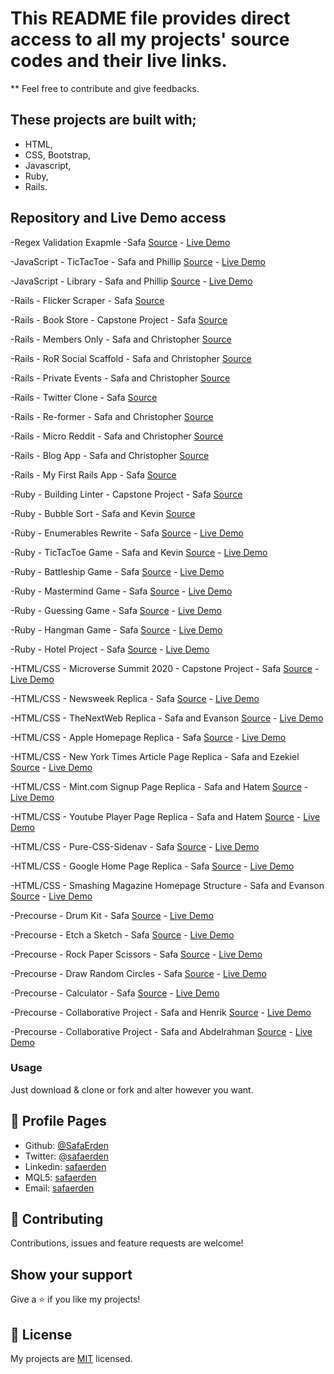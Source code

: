 # This README file provides direct access to all my projects' source codes and their live links.

** Feel free to contribute and give feedbacks.


## These projects are built with;

- HTML,
- CSS, Bootstrap,
- Javascript,
- Ruby,
- Rails.

## Repository and Live Demo access

-Regex Validation Exapmle -Safa [Source](https://github.com/SafaErden/Regex-Validation-Exapmle) - [Live Demo](https://safaerden.github.io/Regex-Validation-Exapmle/)

-JavaScript - TicTacToe - Safa and Phillip [Source](https://github.com/SafaErden/TicTacToe-Javascript) - [Live Demo](https://rawcdn.githack.com/SafaErden/TicTacToe-Javascript/1684e65107f30bc98486f3d0a39f02a4d4cd09cc/index.html)

-JavaScript - Library - Safa and Phillip [Source](https://github.com/SafaErden/Project-Library) - [Live Demo](https://rawcdn.githack.com/SafaErden/Project-Library/6cee52a4b024aa2be7038f1512d2b96b02475d75/index.html)

-Rails - Flicker Scraper - Safa [Source](https://github.com/SafaErden/Flicker-Scraper)

-Rails - Book Store - Capstone Project - Safa [Source](https://github.com/SafaErden/Book-Store)

-Rails - Members Only - Safa and Christopher [Source](https://github.com/krys2fa/members-only)

-Rails - RoR Social Scaffold - Safa and Christopher [Source](https://github.com/SafaErden/ror-social-scaffold)

-Rails - Private Events - Safa and Christopher [Source](https://github.com/SafaErden/Private-Events)

-Rails - Twitter Clone - Safa [Source](https://github.com/SafaErden/Twitter-Clone)

-Rails - Re-former - Safa and Christopher [Source](https://github.com/SafaErden/re-former)

-Rails - Micro Reddit - Safa and Christopher [Source](https://github.com/SafaErden/Micro-Reddit)

-Rails - Blog App - Safa and Christopher [Source](https://github.com/SafaErden/Blog-App)

-Rails - My First Rails App - Safa [Source](https://github.com/SafaErden/my_first_rails_app)

-Ruby - Building Linter - Capstone Project - Safa [Source](https://github.com/SafaErden/Lintit) 

-Ruby - Bubble Sort - Safa and Kevin [Source](https://github.com/SafaErden/Bubble-Sort)

-Ruby - Enumerables Rewrite - Safa [Source](https://github.com/SafaErden/Enumerables) - [Live Demo](https://repl.it/@SafaErden/My-Enumerable-Methods)

-Ruby - TicTacToe Game - Safa and Kevin [Source](https://github.com/SafaErden/TicTacToe) - [Live Demo](https://repl.it/@SafaErden/Tic-Tac-Toe)

-Ruby - Battleship Game - Safa [Source](https://github.com/SafaErden/BattleShip) - [Live Demo](https://repl.it/@SafaErden/Battle-Ship)

-Ruby - Mastermind Game - Safa [Source](https://github.com/SafaErden/Mastermind) - [Live Demo](https://repl.it/@SafaErden/Mastermind)

-Ruby - Guessing Game - Safa [Source](https://github.com/SafaErden/Guessing-Game) - [Live Demo](https://repl.it/@SafaErden/Guessing-Game)

-Ruby - Hangman Game - Safa [Source](https://github.com/SafaErden/Mastermind) - [Live Demo](https://repl.it/@SafaErden/Hangman)

-Ruby - Hotel Project - Safa [Source](https://github.com/SafaErden/Hotel-Project) - [Live Demo](https://repl.it/@SafaErden/Hotel-Project)

-HTML/CSS - Microverse Summit 2020 - Capstone Project - Safa [Source](https://github.com/SafaErden/Microverse-Summit) - [Live Demo](https://safaerden.github.io/Microverse-Summit/)

-HTML/CSS - Newsweek Replica - Safa [Source](https://github.com/SafaErden/Newsweek) - [Live Demo](https://safaerden.github.io/Newsweek/)

-HTML/CSS - TheNextWeb Replica - Safa and Evanson [Source](https://github.com/SafaErden/TheNextWeb-Replica) - [Live Demo](https://safaerden.github.io/TheNextWeb-Replica/)

-HTML/CSS - Apple Homepage Replica - Safa [Source](https://github.com/SafaErden/Apple-Homepage-Replica) - [Live Demo](https://safaerden.github.io/Apple-Homepage-Replica/)

-HTML/CSS - New York Times Article Page Replica - Safa and Ezekiel [Source](https://github.com/SafaErden/The-New-York-Times) - [Live Demo](https://rawcdn.githack.com/SafaErden/The-New-York-Times/36402d7baa68bf29302f3de1459e4b4c0e7d2fd3/index.html)

-HTML/CSS - Mint.com Signup Page Replica - Safa and Hatem [Source](https://github.com/SafaErden/Mint.com-s-signup-page) - [Live Demo](https://safaerden.github.io/Mint.com-s-signup-page/)

-HTML/CSS - Youtube Player Page Replica - Safa and Hatem [Source](https://github.com/SafaErden/Youtube-Player-Page-Replica) - [Live Demo](https://safaerden.github.io/Youtube-Player-Page-Replica/)

-HTML/CSS - Pure-CSS-Sidenav - Safa [Source](https://github.com/SafaErden/Pure-CSS-Sidenav) - [Live Demo](https://safaerden.github.io/Pure-CSS-Sidenav/)

-HTML/CSS - Google Home Page Replica - Safa [Source](https://github.com/SafaErden/Google-Homepage-Replica) - [Live Demo](https://safaerden.github.io/Google-Homepage-Replica/)

-HTML/CSS - Smashing Magazine Homepage Structure - Safa and Evanson [Source](https://github.com/SafaErden/Smashing-Magazine-Homepage) - [Live Demo](https://safaerden.github.io/Smashing-Magazine-Homepage/)

-Precourse - Drum Kit - Safa [Source](https://github.com/SafaErden/Drum-Kit) - [Live Demo](https://safaerden.github.io/Drum-Kit/)

-Precourse - Etch a Sketch - Safa [Source](https://github.com/SafaErden/Etch-a-sketch) - [Live Demo](https://safaerden.github.io/Etch-a-sketch/)

-Precourse - Rock Paper Scissors - Safa [Source](https://github.com/SafaErden/Rock-Paper-Scissors) - [Live Demo](https://safaerden.github.io/Rock-Paper-Scissors/)

-Precourse - Draw Random Circles - Safa [Source](https://github.com/SafaErden/Draw-Random-Circles) - [Live Demo](https://safaerden.github.io/Draw-Random-Circles/)

-Precourse - Calculator - Safa [Source](https://github.com/SafaErden/Calculator) - [Live Demo](https://safaerden.github.io/Calculator/)

-Precourse - Collaborative Project - Safa and Henrik [Source](https://github.com/SafaErden/Safa-and-Henrik) - [Live Demo](https://safaerden.github.io/Safa-and-Henrik/)

-Precourse - Collaborative Project - Safa and Abdelrahman [Source](https://github.com/SafaErden/Safa-and-Abdelrahman) - [Live Demo](https://safaerden.github.io/Safa-and-Abdelrahman/)

### Usage
Just download & clone or fork and alter however you want.

## 👤 Profile Pages

- Github: [@SafaErden](https://github.com/SafaErden)
- Twitter: [@safaerden](https://twitter.com/safaerden)
- Linkedin: [safaerden](https://www.linkedin.com/in/safaerden/)
- MQL5: [safaerden](https://www.mql5.com/en/users/safaerden)
- Email: [safaerden](mailto:safaerden@gmail.com)


## 🤝 Contributing

Contributions, issues and feature requests are welcome!

## Show your support

Give a ⭐️ if you like my projects!

## 📝 License

My projects are [MIT](lic.url) licensed.
